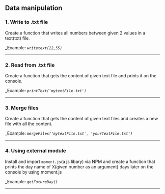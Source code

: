 ## Data manipulation

### 1. Write to .txt file

Create a function that writes all numbers between given 2 values in a text(txt) file.

_Example: _`writetext(22,55)`_  

---

### 2. Read from .txt file

Create a function that gets the content of given text file and prints it on the console.

_Example: _`printText('mytextFile.txt')`_  

---

### 3. Merge files

Create a function that gets the content of given text files and creates a new file with all the content.

_Example: _`mergeFiles('mytextFile.txt', 'yourTextFile.txt')`_  

---

### 4. Using external module

Install and import `moment.js`(a js libary) via NPM and create a function that prints the day name of X(given number as an argument) days later on the console by using moment.js 

_Example: _`getFutureDay()`_  

---
